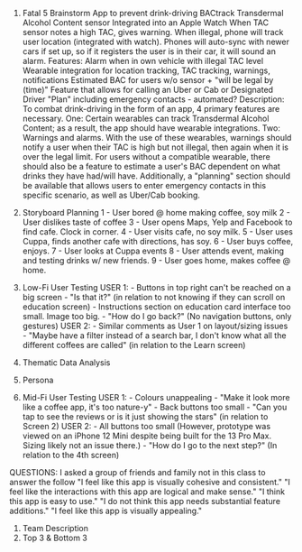 1. Fatal 5 Brainstorm
	App to prevent drink-driving
		BACtrack Transdermal Alcohol Content sensor
			Integrated into an Apple Watch
			When TAC sensor notes a high TAC, gives warning. When illegal, phone will track user location (integrated with watch). Phones will auto-sync with newer cars if set up, so if it registers the user is in their car, it will sound an alarm. 
	Features:
		Alarm when in own vehicle with illegal TAC level
		Wearable integration for location tracking, TAC tracking, warnings, notifications
		Estimated BAC for users w/o sensor + "will be legal by (time)"
		Feature that allows for calling an Uber or Cab or Designated Driver
		"Plan" including emergency contacts - automated?
	Description:
		To combat drink-driving in the form of an app, 4 primary features are necessary. One: Certain wearables can track Transdermal Alcohol Content; as a result, the app should have wearable integrations. Two: Warnings and alarms. With the use of these wearables, warnings should notify a user when their TAC is high but not illegal, then again when it is over the legal limit. For users without a compatible wearable, there should also be a feature to estimate a user's BAC dependent on what drinks they have had/will have. Additionally, a "planning" section should be available that allows users to enter emergency contacts in this specific scenario, as well as Uber/Cab booking.

2. Storyboard Planning
	1 - User bored @ home making coffee, soy milk
	2 - User dislikes taste of coffee
	3 - User opens Maps, Yelp and Facebook to find cafe. Clock in corner.
	4 - User visits cafe, no soy milk.
	5 - User uses Cuppa, finds another cafe with directions, has soy.
	6 - User buys coffee, enjoys.
	7 - User looks at Cuppa events
	8 - User attends event, making and testing drinks w/ new friends.
	9 - User goes home, makes coffee @ home.

4. Low-Fi User Testing
	USER 1:
		- Buttons in top right can't be reached on a big screen
		- "Is that it?" (in relation to not knowing if they can scroll on education screen)
		- Instructions section on education card interface too small. Image too big.
		- "How do I go back?" (No navigation buttons, only gestures)
	USER 2:
		- Similar comments as User 1 on layout/sizing issues
		- "Maybe have a filter instead of a search bar, I don't know what all the different coffees are called" (in relation to the Learn screen)

5. Thematic Data Analysis
6. Persona
8. Mid-Fi User Testing
	USER 1:
		- Colours unappealing - "Make it look more like a coffee app, it's too nature-y"
		- Back buttons too small
		- "Can you tap to see the reviews or is it just showing the stars" (in relation to Screen 2)
	USER 2:
		- All buttons too small (However, prototype was viewed on an iPhone 12 Mini despite being built for the 13 Pro Max. Sizing likely not an issue there.)
		- "How do I go to the next step?" (In relation to the 4th screen)

QUESTIONS: I asked a group of friends and family not in this class to answer the follow
	"I feel like this app is visually cohesive and consistent."
	"I feel like the interactions with this app are logical and make sense."
	"I think this app is easy to use."
	"I do not think this app needs substantial feature additions."
	"I feel like this app is visually appealing."
1. Team Description
2. Top 3 & Bottom 3